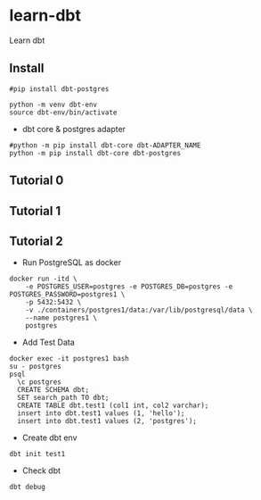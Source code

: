 # learn-dbt
Learn dbt

## Install
```
#pip install dbt-postgres

python -m venv dbt-env
source dbt-env/bin/activate
```
* dbt core & postgres adapter
```
#python -m pip install dbt-core dbt-ADAPTER_NAME
python -m pip install dbt-core dbt-postgres
```


## Tutorial 0

## Tutorial 1

## Tutorial 2

* Run PostgreSQL as docker
```
docker run -itd \
    -e POSTGRES_USER=postgres -e POSTGRES_DB=postgres -e POSTGRES_PASSWORD=postgres1 \
    -p 5432:5432 \
    -v ./containers/postgres1/data:/var/lib/postgresql/data \
    --name postgres1 \
    postgres
```
* Add Test Data
```
docker exec -it postgres1 bash
su - postgres
psql
  \c postgres
  CREATE SCHEMA dbt;
  SET search_path TO dbt;
  CREATE TABLE dbt.test1 (col1 int, col2 varchar);
  insert into dbt.test1 values (1, 'hello');
  insert into dbt.test1 values (2, 'postgres');

```
* Create dbt env
```
dbt init test1
```
* Check dbt
```
dbt debug
```

